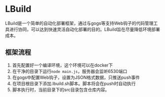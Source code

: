 # LBuild

LBuild是一个简单的自动化部署框架，通过与gogs等支持Web钩子的代码管理工具进行协同，可以达到快速灵活自动化部署的目的。LBuild旨在尽量降低环境部署成本。

## 框架流程

1. 首先配置好一个编译环境，这个环境可以在docker下
2. 在干净的目录下运行`node main.js`，服务器会监听6530端口
3. 在gogs中配置Web钩子，设置为JSON格式数据，只推送push事件
4. 在项目根目录下添加.lbuild.sh脚本。脚本将会在push时自动执行
5. 脚本执行时，当前目录下的src目录包含仓库内容。
